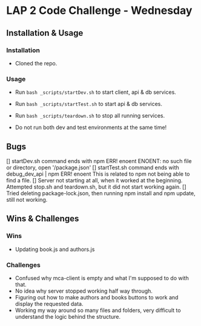 # LAP 2 Code Challenge - Wednesday

## Installation & Usage

### Installation

- Cloned the repo.

### Usage

- Run `bash _scripts/startDev.sh` to start client, api & db services.
- Run `bash _scripts/startTest.sh` to start api & db services.
- Run `bash _scripts/teardown.sh` to stop all running services.

- Do not run both dev and test environments at the same time!

## Bugs

[] startDev.sh command ends with npm ERR! enoent ENOENT: no such file or directory, open '/package.json'
[] startTest.sh command ends with debug_dev_api | npm ERR! enoent This is related to npm not being able to find a file.
[] Server not starting at all, when it worked at the beginning. Attempted stop.sh and teardown.sh, but it did not start working again.
[] Tried deleting package-lock.json, then running npm install and npm update, still not working.

## Wins & Challenges

### Wins

- Updating book.js and authors.js

### Challenges

- Confused why mca-client is empty and what I'm supposed to do with that.
- No idea why server stopped working half way through.
- Figuring out how to make authors and books buttons to work and display the requested data.
- Working my way around so many files and folders, very difficult to understand the logic behind the structure.

